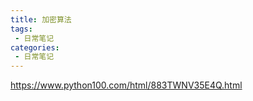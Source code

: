 ```yaml
---
title: 加密算法
tags:
 - 日常笔记
categories: 
 - 日常笔记
---
```



https://www.python100.com/html/883TWNV35E4Q.html